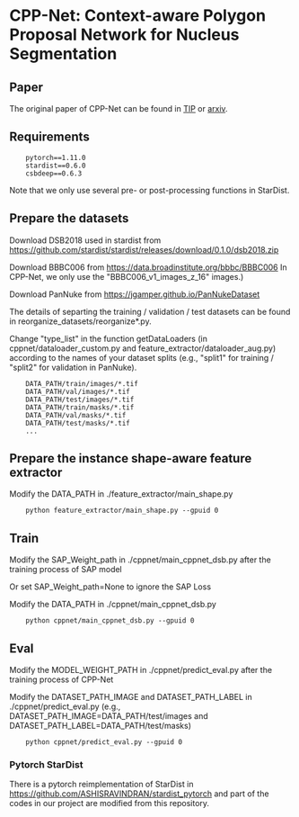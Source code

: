 ﻿# CPP-Net: Context-aware Polygon Proposal Network for Nucleus Segmentation

## Paper
The original paper of CPP-Net can be found in [TIP](https://ieeexplore.ieee.org/document/10024152) or [arxiv](https://arxiv.org/pdf/2102.06867.pdf).

## Requirements
```
    pytorch==1.11.0
    stardist==0.6.0
    csbdeep==0.6.3
```
Note that we only use several pre- or post-processing functions in StarDist.


## Prepare the datasets

Download DSB2018 used in stardist from https://github.com/stardist/stardist/releases/download/0.1.0/dsb2018.zip

Download BBBC006 from https://data.broadinstitute.org/bbbc/BBBC006
In CPP-Net, we only use the "BBBC006_v1_images_z_16" images.)

Download PanNuke from https://jgamper.github.io/PanNukeDataset

The details of separting the training / validation / test datasets can be found in reorganize_datasets/reorganize*.py.

Change "type_list" in the function getDataLoaders (in cppnet/dataloader_custom.py and feature_extractor/dataloader_aug.py) according to the names of your dataset splits (e.g., "split1" for training / "split2" for validation in PanNuke).


```
    DATA_PATH/train/images/*.tif
    DATA_PATH/val/images/*.tif
    DATA_PATH/test/images/*.tif
    DATA_PATH/train/masks/*.tif
    DATA_PATH/val/masks/*.tif
    DATA_PATH/test/masks/*.tif
    ...
```


## Prepare the instance shape-aware feature extractor

Modify the DATA_PATH in ./feature_extractor/main_shape.py

```
    python feature_extractor/main_shape.py --gpuid 0
```

## Train

Modify the SAP_Weight_path in ./cppnet/main_cppnet_dsb.py after the training process of SAP model

Or set SAP_Weight_path=None to ignore the SAP Loss

Modify the DATA_PATH in ./cppnet/main_cppnet_dsb.py


```
    python cppnet/main_cppnet_dsb.py --gpuid 0
```


## Eval


Modify the MODEL_WEIGHT_PATH in ./cppnet/predict_eval.py after the training process of CPP-Net

Modify the DATASET_PATH_IMAGE and DATASET_PATH_LABEL in ./cppnet/predict_eval.py
(e.g., DATASET_PATH_IMAGE=DATA_PATH/test/images and DATASET_PATH_LABEL=DATA_PATH/test/masks)

```
    python cppnet/predict_eval.py --gpuid 0
```


### Pytorch StarDist
There is a pytorch reimplementation of StarDist in https://github.com/ASHISRAVINDRAN/stardist_pytorch and part of the codes in our project are modified from this repository.
